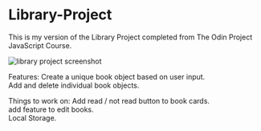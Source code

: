 # Library-Project
This is my version of the Library Project completed from The Odin Project JavaScript Course.

![library project screenshot](https://github.com/PalmerCurrie/Library-Project/assets/129619038/6fb16d94-49c4-45c4-840a-0c8f1d7ec6d7)

Features:
Create a unique book object based on user input.      
Add and delete individual book objects.     

Things to work on:
Add read / not read button to book cards.   
add feature to edit books.    
Local Storage.    
